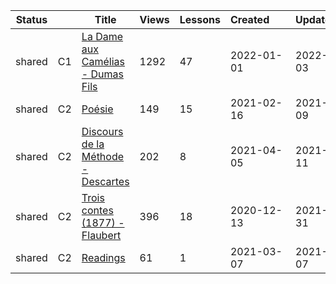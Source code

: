 |Status| |Title|Views|Lessons|Created&nbsp;&nbsp;&nbsp;&nbsp;&nbsp;&nbsp;|Updated&nbsp;&nbsp;&nbsp;&nbsp;&nbsp;&nbsp;|
|------|-|-----|-----|-------|--------------|--------------|
|shared|C1|[La Dame aux Camélias - Dumas Fils](https://www.lingq.com/en/learn/fr/web/library/course/518792)|1292|47|2022-01-01|2022-09-03
|shared|C2|[Poésie](https://www.lingq.com/en/learn/fr/web/library/course/791866)|149|15|2021-02-16|2021-12-09
|shared|C2|[Discours de la Méthode - Descartes](https://www.lingq.com/en/learn/fr/web/library/course/823793)|202|8|2021-04-05|2021-04-11
|shared|C2|[Trois contes (1877) - Flaubert](https://www.lingq.com/en/learn/fr/web/library/course/748153)|396|18|2020-12-13|2021-03-31
|shared|C2|[Readings](https://www.lingq.com/en/learn/fr/web/library/course/806011)|61|1|2021-03-07|2021-03-07
